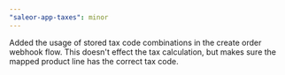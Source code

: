 ```yaml
---
"saleor-app-taxes": minor
---
```


Added the usage of stored tax code combinations in the create order webhook flow. This doesn't effect the tax calculation, but makes sure the mapped product line has the correct tax code.
